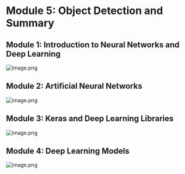 

# Module 5: Object Detection and Summary
## Module 1: Introduction to Neural Networks and Deep Learning
![image.png](https://prod-files-secure.s3.us-west-2.amazonaws.com/03e82b26-cccb-4906-bb56-adabcbdc0655/a8d40bcb-c482-4026-8872-311e16b2dc63/image.png?X-Amz-Algorithm=AWS4-HMAC-SHA256&X-Amz-Content-Sha256=UNSIGNED-PAYLOAD&X-Amz-Credential=ASIAZI2LB4663UHZGX2P%2F20250206%2Fus-west-2%2Fs3%2Faws4_request&X-Amz-Date=20250206T024342Z&X-Amz-Expires=3600&X-Amz-Security-Token=IQoJb3JpZ2luX2VjEDgaCXVzLXdlc3QtMiJGMEQCIB0SDXywNflajmYHHcABLYYLxYmxghRW6Uz%2BMGddt76MAiBWjSzj72rXUZjOHUnXjvKjtKv2yfqDDK8Q9%2BJKTgYlySr%2FAwhREAAaDDYzNzQyMzE4MzgwNSIM6tf42dkgQUYxoTUtKtwDS2tlhIA7Oyuc66xI7aRhaWD%2FfpSBimwJ0VMcUW%2Bb57nW8JbvuX%2FKmbeun2GFbGqqvFIn5B3BVzvlqWh%2F%2FLQTBUHn%2F%2BmshACN0EklaBSKhX9pV3UdS0wUpUhtr849SMOWaLYh3zKoImRY5NZVjApb5h0nhKFJnuZKog%2F3lXhDiAMhJjvOOwL7XYmuxo3BW0a0ORJSExrl0yUrpk13kSuCKb%2FqtlZzpWg9pFE2eXDOlJI%2Be0Gz1rtTYqaa5H7QEyZ31sKrtw%2ByhnUDQNbdxwa43xFYpNsbByeUk8negbBeoUCHXyDUtySxEvwzBZCGgjRbsf313E8UPX4Er1mIJB7FKptCjCPk%2F8W1L9eJZsvc%2F857Zn033rrTVN%2BQQJF22b8T1eBemHWNEbUxbpnpqAZy2jMHwzv3OontmmfaalSX0yHmHKWML7bqm2YcaMubi%2BjRGAvFx92Bt0jnAc6jwR6a2mIIg%2FrEMEOmZ5mu9nxNgNx0XR9Hkg%2Fyhu%2Bqx%2F3IGTEREMQG0V9ju7kbrOWinqr1IiGcgEODxsI%2BA2g94Vi5pedb7sBAojcj28Ghg%2BYCq0P4pmXxo3Kz%2FB3uKmS2bv2P%2B7qelT4ErAG5J%2BYLdLMl1rO7oi2rSmSu4IRKH2Yw%2BeqPvQY6pgECTYl4SggEnAz8OLWHoPYFzxTgilOEXgm0vS9sS48%2BBGNyDxuxqq0H84%2FwEbIdXRLBgGzqCi1E6IQ4vF8ZT9zpPX8lcCbHeQY9r0tPHGTD3XMjFTIg2c%2F4t1iNfhZH0zcuDlu0z5AEVuyBTAD%2BKrkEpCfXEMXd%2Bi1ITraTVTLNnsziaqUSTA2ZNBtX1Xuu8japDl8ljm7DI7QCPm7pq1Klj07y5mRC&X-Amz-Signature=b9cc86f00f2ea516400a39cc5201557ea1ae07724ecc72aac7973afd6583b68b&X-Amz-SignedHeaders=host&x-id=GetObject)
## Module 2: Artificial Neural Networks
![image.png](https://prod-files-secure.s3.us-west-2.amazonaws.com/03e82b26-cccb-4906-bb56-adabcbdc0655/5157ca89-62da-41d9-a98f-6432b71047a9/image.png?X-Amz-Algorithm=AWS4-HMAC-SHA256&X-Amz-Content-Sha256=UNSIGNED-PAYLOAD&X-Amz-Credential=ASIAZI2LB4663UHZGX2P%2F20250206%2Fus-west-2%2Fs3%2Faws4_request&X-Amz-Date=20250206T024342Z&X-Amz-Expires=3600&X-Amz-Security-Token=IQoJb3JpZ2luX2VjEDgaCXVzLXdlc3QtMiJGMEQCIB0SDXywNflajmYHHcABLYYLxYmxghRW6Uz%2BMGddt76MAiBWjSzj72rXUZjOHUnXjvKjtKv2yfqDDK8Q9%2BJKTgYlySr%2FAwhREAAaDDYzNzQyMzE4MzgwNSIM6tf42dkgQUYxoTUtKtwDS2tlhIA7Oyuc66xI7aRhaWD%2FfpSBimwJ0VMcUW%2Bb57nW8JbvuX%2FKmbeun2GFbGqqvFIn5B3BVzvlqWh%2F%2FLQTBUHn%2F%2BmshACN0EklaBSKhX9pV3UdS0wUpUhtr849SMOWaLYh3zKoImRY5NZVjApb5h0nhKFJnuZKog%2F3lXhDiAMhJjvOOwL7XYmuxo3BW0a0ORJSExrl0yUrpk13kSuCKb%2FqtlZzpWg9pFE2eXDOlJI%2Be0Gz1rtTYqaa5H7QEyZ31sKrtw%2ByhnUDQNbdxwa43xFYpNsbByeUk8negbBeoUCHXyDUtySxEvwzBZCGgjRbsf313E8UPX4Er1mIJB7FKptCjCPk%2F8W1L9eJZsvc%2F857Zn033rrTVN%2BQQJF22b8T1eBemHWNEbUxbpnpqAZy2jMHwzv3OontmmfaalSX0yHmHKWML7bqm2YcaMubi%2BjRGAvFx92Bt0jnAc6jwR6a2mIIg%2FrEMEOmZ5mu9nxNgNx0XR9Hkg%2Fyhu%2Bqx%2F3IGTEREMQG0V9ju7kbrOWinqr1IiGcgEODxsI%2BA2g94Vi5pedb7sBAojcj28Ghg%2BYCq0P4pmXxo3Kz%2FB3uKmS2bv2P%2B7qelT4ErAG5J%2BYLdLMl1rO7oi2rSmSu4IRKH2Yw%2BeqPvQY6pgECTYl4SggEnAz8OLWHoPYFzxTgilOEXgm0vS9sS48%2BBGNyDxuxqq0H84%2FwEbIdXRLBgGzqCi1E6IQ4vF8ZT9zpPX8lcCbHeQY9r0tPHGTD3XMjFTIg2c%2F4t1iNfhZH0zcuDlu0z5AEVuyBTAD%2BKrkEpCfXEMXd%2Bi1ITraTVTLNnsziaqUSTA2ZNBtX1Xuu8japDl8ljm7DI7QCPm7pq1Klj07y5mRC&X-Amz-Signature=e5dad2a9a2a7ec13dced1501c1759b1e24072f5a2c821183f76e042253391cd1&X-Amz-SignedHeaders=host&x-id=GetObject)
## Module 3: Keras and Deep Learning Libraries
![image.png](https://prod-files-secure.s3.us-west-2.amazonaws.com/03e82b26-cccb-4906-bb56-adabcbdc0655/5089ce50-05f1-470d-ad42-42503bf1df5f/image.png?X-Amz-Algorithm=AWS4-HMAC-SHA256&X-Amz-Content-Sha256=UNSIGNED-PAYLOAD&X-Amz-Credential=ASIAZI2LB4663UHZGX2P%2F20250206%2Fus-west-2%2Fs3%2Faws4_request&X-Amz-Date=20250206T024342Z&X-Amz-Expires=3600&X-Amz-Security-Token=IQoJb3JpZ2luX2VjEDgaCXVzLXdlc3QtMiJGMEQCIB0SDXywNflajmYHHcABLYYLxYmxghRW6Uz%2BMGddt76MAiBWjSzj72rXUZjOHUnXjvKjtKv2yfqDDK8Q9%2BJKTgYlySr%2FAwhREAAaDDYzNzQyMzE4MzgwNSIM6tf42dkgQUYxoTUtKtwDS2tlhIA7Oyuc66xI7aRhaWD%2FfpSBimwJ0VMcUW%2Bb57nW8JbvuX%2FKmbeun2GFbGqqvFIn5B3BVzvlqWh%2F%2FLQTBUHn%2F%2BmshACN0EklaBSKhX9pV3UdS0wUpUhtr849SMOWaLYh3zKoImRY5NZVjApb5h0nhKFJnuZKog%2F3lXhDiAMhJjvOOwL7XYmuxo3BW0a0ORJSExrl0yUrpk13kSuCKb%2FqtlZzpWg9pFE2eXDOlJI%2Be0Gz1rtTYqaa5H7QEyZ31sKrtw%2ByhnUDQNbdxwa43xFYpNsbByeUk8negbBeoUCHXyDUtySxEvwzBZCGgjRbsf313E8UPX4Er1mIJB7FKptCjCPk%2F8W1L9eJZsvc%2F857Zn033rrTVN%2BQQJF22b8T1eBemHWNEbUxbpnpqAZy2jMHwzv3OontmmfaalSX0yHmHKWML7bqm2YcaMubi%2BjRGAvFx92Bt0jnAc6jwR6a2mIIg%2FrEMEOmZ5mu9nxNgNx0XR9Hkg%2Fyhu%2Bqx%2F3IGTEREMQG0V9ju7kbrOWinqr1IiGcgEODxsI%2BA2g94Vi5pedb7sBAojcj28Ghg%2BYCq0P4pmXxo3Kz%2FB3uKmS2bv2P%2B7qelT4ErAG5J%2BYLdLMl1rO7oi2rSmSu4IRKH2Yw%2BeqPvQY6pgECTYl4SggEnAz8OLWHoPYFzxTgilOEXgm0vS9sS48%2BBGNyDxuxqq0H84%2FwEbIdXRLBgGzqCi1E6IQ4vF8ZT9zpPX8lcCbHeQY9r0tPHGTD3XMjFTIg2c%2F4t1iNfhZH0zcuDlu0z5AEVuyBTAD%2BKrkEpCfXEMXd%2Bi1ITraTVTLNnsziaqUSTA2ZNBtX1Xuu8japDl8ljm7DI7QCPm7pq1Klj07y5mRC&X-Amz-Signature=43e63ad0af5ba9a17461e3b952e1e04e819a2e0fba93dbe7a809ac5b3049fe1b&X-Amz-SignedHeaders=host&x-id=GetObject)
## Module 4: Deep Learning Models
![image.png](https://prod-files-secure.s3.us-west-2.amazonaws.com/03e82b26-cccb-4906-bb56-adabcbdc0655/4e22fcb0-cfbc-4d28-b961-b9b8fde071f0/image.png?X-Amz-Algorithm=AWS4-HMAC-SHA256&X-Amz-Content-Sha256=UNSIGNED-PAYLOAD&X-Amz-Credential=ASIAZI2LB4663UHZGX2P%2F20250206%2Fus-west-2%2Fs3%2Faws4_request&X-Amz-Date=20250206T024342Z&X-Amz-Expires=3600&X-Amz-Security-Token=IQoJb3JpZ2luX2VjEDgaCXVzLXdlc3QtMiJGMEQCIB0SDXywNflajmYHHcABLYYLxYmxghRW6Uz%2BMGddt76MAiBWjSzj72rXUZjOHUnXjvKjtKv2yfqDDK8Q9%2BJKTgYlySr%2FAwhREAAaDDYzNzQyMzE4MzgwNSIM6tf42dkgQUYxoTUtKtwDS2tlhIA7Oyuc66xI7aRhaWD%2FfpSBimwJ0VMcUW%2Bb57nW8JbvuX%2FKmbeun2GFbGqqvFIn5B3BVzvlqWh%2F%2FLQTBUHn%2F%2BmshACN0EklaBSKhX9pV3UdS0wUpUhtr849SMOWaLYh3zKoImRY5NZVjApb5h0nhKFJnuZKog%2F3lXhDiAMhJjvOOwL7XYmuxo3BW0a0ORJSExrl0yUrpk13kSuCKb%2FqtlZzpWg9pFE2eXDOlJI%2Be0Gz1rtTYqaa5H7QEyZ31sKrtw%2ByhnUDQNbdxwa43xFYpNsbByeUk8negbBeoUCHXyDUtySxEvwzBZCGgjRbsf313E8UPX4Er1mIJB7FKptCjCPk%2F8W1L9eJZsvc%2F857Zn033rrTVN%2BQQJF22b8T1eBemHWNEbUxbpnpqAZy2jMHwzv3OontmmfaalSX0yHmHKWML7bqm2YcaMubi%2BjRGAvFx92Bt0jnAc6jwR6a2mIIg%2FrEMEOmZ5mu9nxNgNx0XR9Hkg%2Fyhu%2Bqx%2F3IGTEREMQG0V9ju7kbrOWinqr1IiGcgEODxsI%2BA2g94Vi5pedb7sBAojcj28Ghg%2BYCq0P4pmXxo3Kz%2FB3uKmS2bv2P%2B7qelT4ErAG5J%2BYLdLMl1rO7oi2rSmSu4IRKH2Yw%2BeqPvQY6pgECTYl4SggEnAz8OLWHoPYFzxTgilOEXgm0vS9sS48%2BBGNyDxuxqq0H84%2FwEbIdXRLBgGzqCi1E6IQ4vF8ZT9zpPX8lcCbHeQY9r0tPHGTD3XMjFTIg2c%2F4t1iNfhZH0zcuDlu0z5AEVuyBTAD%2BKrkEpCfXEMXd%2Bi1ITraTVTLNnsziaqUSTA2ZNBtX1Xuu8japDl8ljm7DI7QCPm7pq1Klj07y5mRC&X-Amz-Signature=3cf66a3d8e6aea50d30e550b5894080ed0f97cd1d567e52a84027a14562afa92&X-Amz-SignedHeaders=host&x-id=GetObject)